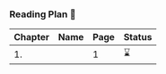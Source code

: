 ### Reading Plan 📘

| Chapter | Name | Page | Status |
|---------|------|------|--------|
| 1.      |      | 1    | ⌛️     |